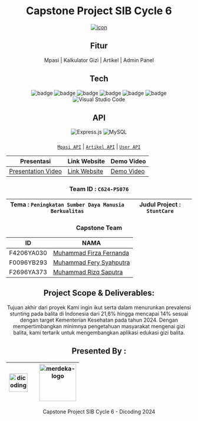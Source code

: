 <div align="center">

# Capstone Project SIB Cycle 6

  <a href="https://stuntcare.my.id/"><img src="https://stuntcare.my.id/images/Logo.png" alt="icon" border="0"></a>

## Fitur

<span>Mpasi </span>| <span>Kalkulator Gizi </span>| <span >Artikel </span>| <span >Admin Panel </span>

## Tech

![badge](https://img.shields.io/badge/Node.js-43853D?style=for-the-badge&logo=node.js&logoColor=white)
![badge](https://img.shields.io/badge/JavaScript-F7DF1E?style=for-the-badge&logo=javascript&logoColor=black)
![badge](https://img.shields.io/badge/HTML5-E34F26?style=for-the-badge&logo=html5&logoColor=white)
![badge](https://img.shields.io/badge/CSS3-1572B6?style=for-the-badge&logo=css3&logoColor=white)
![badge](https://img.shields.io/badge/Bootstrap-563D7C?style=for-the-badge&logo=bootstrap&logoColor=white)
![badge](https://img.shields.io/badge/eslint-3A33D1?style=for-the-badge&logo=eslint&logoColor=white)
![Visual Studio Code](https://img.shields.io/badge/Visual%20Studio%20Code-0078d7.svg?style=for-the-badge&logo=visual-studio-code&logoColor=white)

## API

![Express.js](https://img.shields.io/badge/Express.js-404D59?style=for-the-badge)
![MySQL](https://img.shields.io/badge/MySQL-005C84?style=for-the-badge&logo=mysql&logoColor=white)
###

[`Mpasi API`](https://github.com/Stuntcare/StuntCare/blob/backend/docs/artikel.md) |
[`Artikel API`](https://github.com/Stuntcare/StuntCare/blob/backend/docs/artikel.md) |
[`User API`](https://github.com/Stuntcare/StuntCare/blob/backend/docs/user.md)

| Presentasi                                         | Link Website                                       | Demo Video |
| -------------------------------------------------- | ------------------------------------------ |------------------------------------------ |
| [Presentation Video](https://youtu.be/Xa03MmcfiKU) | [Link Website](https://stuntcare.my.id/) | [Demo Video](https://www.youtube.com/watch?v=NN-Upwjl3Tk)

### Team ID : `C624-PS076`

| Tema : `Peningkatan Sumber Daya Manusia Berkualitas` | Judul Project : `StuntCare` |
| ------------------------ | --------------------------------------- |

### Capstone Team

| ID        | NAMA                                                                       |
| --------- | ------------------------------------------------------------------         |
| F4206YA030  | [Muhammad Firza Fernanda](https://github.com/MuhammadFirzaFernanda17)                              |
| F0096YB293 | [Muhammad Fery Syahputra](https://github.com/MuhammadFerySyahputra)                              |
| F2696YA373 | [Muhammad Rizq Saputra](https://github.com/Rizq-Saputra)                                  |

## Project Scope & Deliverables:

Tujuan akhir dari proyek Kami ingin ikut serta dalam menurunkan prevalensi stunting pada balita di Indonesia dari 21,6% hingga mencapai 14% sesuai dengan target Kementerian Kesehatan pada tahun 2024. Dengan mempertimbangkan minimnya pengetahuan masyarakat mengenai gizi balita, kami tertarik untuk mengembangkan aplikasi edukasi gizi balita. 


## Presented By :

| <img src="https://dicoding-web-img.sgp1.cdn.digitaloceanspaces.com/original/commons/certificate_logo.png" height="50" alt="dicoding-logo-white" border="0"> | | <img src="https://upload.wikimedia.org/wikipedia/commons/thumb/5/55/Logo_Kampus_Merdeka_Kemendikbud.png/640px-Logo_Kampus_Merdeka_Kemendikbud.png" height="100" alt="merdeka-logo" border="0"> |
| ------------------------------------------------------------------------------------------------------------- | ------------------------------------------------------------------------------------------ | ------------------------------------------------------------------------------------------------ |
  </div>

</div>
<div style="text-align: center;">Capstone Project SIB Cycle 6 - Dicoding 2024</div>
